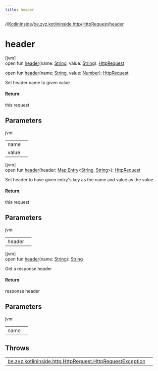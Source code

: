 ```yaml
---
title: header
---
```

//[KotlinInside](../../../index.html)/[be.zvz.kotlininside.http](../index.html)/[HttpRequest](index.html)/[header](header.html)



# header



[jvm]\
open fun [header](header.html)(name: [String](https://docs.oracle.com/javase/7/docs/api/java/lang/String.html), value: [String](https://docs.oracle.com/javase/7/docs/api/java/lang/String.html)): [HttpRequest](index.html)

open fun [header](header.html)(name: [String](https://docs.oracle.com/javase/7/docs/api/java/lang/String.html), value: [Number](https://docs.oracle.com/javase/7/docs/api/java/lang/Number.html)): [HttpRequest](index.html)



Set header name to given value



#### Return



this request



## Parameters


jvm

| | |
|---|---|
| name |  |
| value |  |





[jvm]\
open fun [header](header.html)(header: [Map.Entry](https://docs.oracle.com/javase/7/docs/api/java/util/Map.Entry.html)&lt;[String](https://docs.oracle.com/javase/7/docs/api/java/lang/String.html), [String](https://docs.oracle.com/javase/7/docs/api/java/lang/String.html)&gt;): [HttpRequest](index.html)



Set header to have given entry's key as the name and value as the value



#### Return



this request



## Parameters


jvm

| | |
|---|---|
| header |  |





[jvm]\
open fun [header](header.html)(name: [String](https://docs.oracle.com/javase/7/docs/api/java/lang/String.html)): [String](https://docs.oracle.com/javase/7/docs/api/java/lang/String.html)



Get a response header



#### Return



response header



## Parameters


jvm

| | |
|---|---|
| name |  |



## Throws


| | |
|---|---|
| [be.zvz.kotlininside.http.HttpRequest.HttpRequestException](-http-request-exception/index.html) |  |



